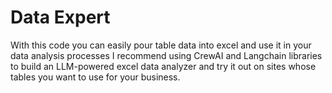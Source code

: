 # Data Expert
With this code you can easily pour table data into excel and use it in your data analysis processes
I recommend using CrewAI and Langchain libraries to build an LLM-powered excel data analyzer and try it out on sites whose tables you want to use for your business.
